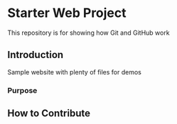 # Starter Web Project

This repository is for showing how Git and GitHub work

## Introduction

Sample website with plenty of files for demos

### Purpose


## How to Contribute